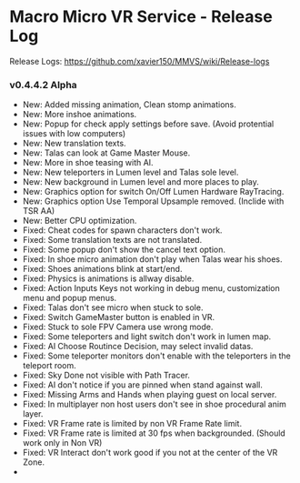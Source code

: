 # Macro Micro VR Service - Release Log
Release Logs: https://github.com/xavier150/MMVS/wiki/Release-logs

###  v0.4.4.2 Alpha

- New: Added missing animation, Clean stomp animations.
- New: More inshoe animations.
- New: Popup for check apply settings before save. (Avoid protential issues with low computers)
- New: New translation texts.
- New: Talas can look at Game Master Mouse.
- New: More in shoe teasing with AI.
- New: New teleporters in Lumen level and Talas sole level.
- New: New background in Lumen level and more places to play.
- New: Graphics option for switch On/Off Lumen Hardware RayTracing.
- New: Graphics option Use Temporal Upsample removed. (Inclide with TSR AA)
- New: Better CPU optimization.
- Fixed: Cheat codes for spawn characters don't work.
- Fixed: Some translation texts are not translated.
- Fixed: Some popup don't show the cancel text option.
- Fixed: In shoe micro animation don't play when Talas wear his shoes.
- Fixed: Shoes animations blink at start/end.
- Fixed: Physics is animations is allway disable.
- Fixed: Action Inputs Keys not working in debug menu, customization menu and popup menus.
- Fixed: Talas don't see micro when stuck to sole.
- Fixed: Switch GameMaster button is enabled in VR.
- Fixed: Stuck to sole FPV Camera use wrong mode.
- Fixed: Some teleporters and light switch don't work in lumen map.
- Fixed: AI Choose Routince Decision, may select invalid datas.
- Fixed: Some teleporter monitors don't enable with the teleporters in the teleport room.
- Fixed: Sky Done not visible with Path Tracer.
- Fixed: AI don't notice if you are pinned when stand against wall.
- Fixed: Missing Arms and Hands when playing guest on local server.
- Fixed: In multiplayer non host users don't see in shoe procedural anim layer.
- Fixed: VR Frame rate is limited by non VR Frame Rate limit.
- Fixed: VR Frame rate is limited at 30 fps when backgrounded. (Should work only in Non VR)
- Fixed: VR Interact don't work good if you not at the center of the VR Zone.
- 
